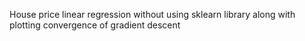House price linear regression without using sklearn library along with plotting convergence of gradient descent
